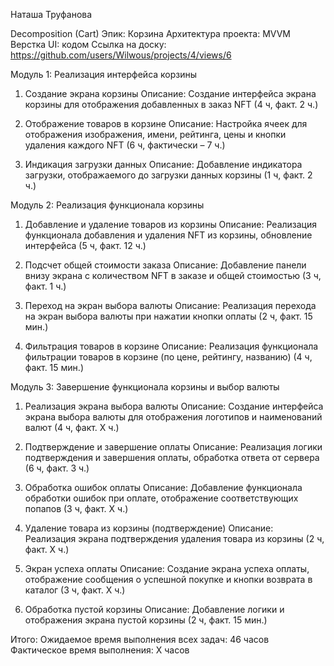 Наташа Труфанова

Decomposition (Cart)
Эпик: Корзина
Архитектура проекта: MVVM
Верстка UI: кодом
Ссылка на доску: https://github.com/users/Wilwous/projects/4/views/6

Модуль 1: Реализация интерфейса корзины

1. Создание экрана корзины
Описание: Создание интерфейса экрана корзины для отображения добавленных в заказ NFT
(4 ч, факт. 2 ч.)

2. Отображение товаров в корзине
Описание: Настройка ячеек для отображения изображения, имени, рейтинга, цены и кнопки удаления каждого NFT
(6 ч, фактически – 7 ч.)

3. Индикация загрузки данных
Описание: Добавление индикатора загрузки, отображаемого до загрузки данных корзины
(1 ч, факт. 2 ч.)

Модуль 2: Реализация функционала корзины

1. Добавление и удаление товаров из корзины
Описание: Реализация функционала добавления и удаления NFT из корзины, обновление интерфейса
(5 ч, факт. 12 ч.)

2. Подсчет общей стоимости заказа
Описание: Добавление панели внизу экрана с количеством NFT в заказе и общей стоимостью
(3 ч, факт. 1 ч.)

3. Переход на экран выбора валюты
Описание: Реализация перехода на экран выбора валюты при нажатии кнопки оплаты
(2 ч, факт. 15 мин.)

4. Фильтрация товаров в корзине
Описание: Реализация функционала фильтрации товаров в корзине (по цене, рейтингу, названию)
(4 ч, факт. 15 мин.)

Модуль 3: Завершение функционала корзины и выбор валюты

1. Реализация экрана выбора валюты
Описание: Создание интерфейса экрана выбора валюты для отображения логотипов и наименований валют
(4 ч, факт. Х ч.)

2. Подтверждение и завершение оплаты
Описание: Реализация логики подтверждения и завершения оплаты, обработка ответа от сервера
(6 ч, факт. 3 ч.)

3. Обработка ошибок оплаты
Описание: Добавление функционала обработки ошибок при оплате, отображение соответствующих попапов
(3 ч, факт. Х ч.)

4. Удаление товара из корзины (подтверждение)
Описание: Реализация экрана подтверждения удаления товара из корзины
(2 ч, факт. Х ч.)

5. Экран успеха оплаты
Описание: Создание экрана успеха оплаты, отображение сообщения о успешной покупке и кнопки возврата в каталог
(3 ч, факт. Х ч.)

6. Обработка пустой корзины
Описание: Добавление логики и отображения экрана пустой корзины
(2 ч, факт. 15 мин.)

Итого:
Ожидаемое время выполнения всех задач: 46 часов
Фактическое время выполнения: X часов
